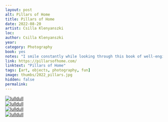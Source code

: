 ```yaml
---
layout: post
alt: Pillars of Home
title: Pillars of Home
date: 2022-08-20
artist: Csilla Klenyanszki
loc: 
author: Csilla Klenyanszki
year: 
category: Photography
book: yes
notes: "I smile constantly while looking through this book of well-engineered, home totems – just imagining how much fun Csilla (and her presumed team) had creating these pieces. This projct was created within the guiderails of early motherhood and all were constructed within 30 minutes – the duration of her son's nap."
link: https://pillarsofhome.com/
linktext: "Pillars of Home"
tags: [art, objects, photography, fun]
image: thumbs/2022_pillars.jpg
hidden: false
permalink:
---
```






<div class="post_image">
	<a href="{{ site.baseurl }}/images/posts/2022_pillars/001.jpg" target="_blank">
	<img src="{{ site.baseurl }}/images/posts/2022_pillars/001.jpg" alt="lulldull"></a>
</div>

<div class="post_image">
	<a href="{{ site.baseurl }}/images/posts/2022_pillars/002.jpg" target="_blank">
	<img src="{{ site.baseurl }}/images/posts/2022_pillars/002.jpg" alt="lulldull"></a>
</div>

<div class="post_image">
	<a href="{{ site.baseurl }}/images/posts/2022_pillars/003.jpg" target="_blank">
	<img src="{{ site.baseurl }}/images/posts/2022_pillars/003.jpg" alt="lulldull"></a>
</div>


<div class="post_image">
	<a href="{{ site.baseurl }}/images/posts/2022_pillars/004.jpg" target="_blank">
	<img src="{{ site.baseurl }}/images/posts/2022_pillars/004.jpg" alt="lulldull"></a>
</div>



